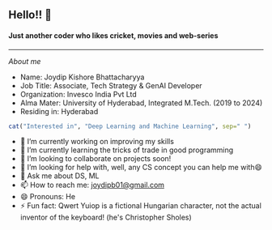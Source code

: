 ## Hello!! 👋
#### Just another coder who likes cricket, movies and web-series

------------------------

<!--
**joydipb01/joydipb01** is a ✨ _special_ ✨ repository because its `README.md` (this file) appears on your GitHub profile. -->

<p><i>About me</i></p>
<ul>
  <li>Name: Joydip Kishore Bhattacharyya
  <li>Job Title: Associate, Tech Strategy & GenAI Developer
  <li>Organization: Invesco India Pvt Ltd</li>
  <li>Alma Mater: University of Hyderabad, Integrated M.Tech. (2019 to 2024)
  <li>Residing in: Hyderabad
</ul>

```r
cat("Interested in", "Deep Learning and Machine Learning", sep=" ")
```

- 🔭 I’m currently working on improving my skills
- 🌱 I’m currently learning the tricks of trade in good programming
- 👯 I’m looking to collaborate on projects soon!
- 🤔 I’m looking for help with, well, any CS concept you can help me with😄
- 💬 Ask me about DS, ML
- 📫 How to reach me: joydipb01@gmail.com
- 😄 Pronouns: He
- ⚡ Fun fact: Qwert Yuiop is a fictional Hungarian character, not the actual inventor of the keyboard! (he's Christopher Sholes)

